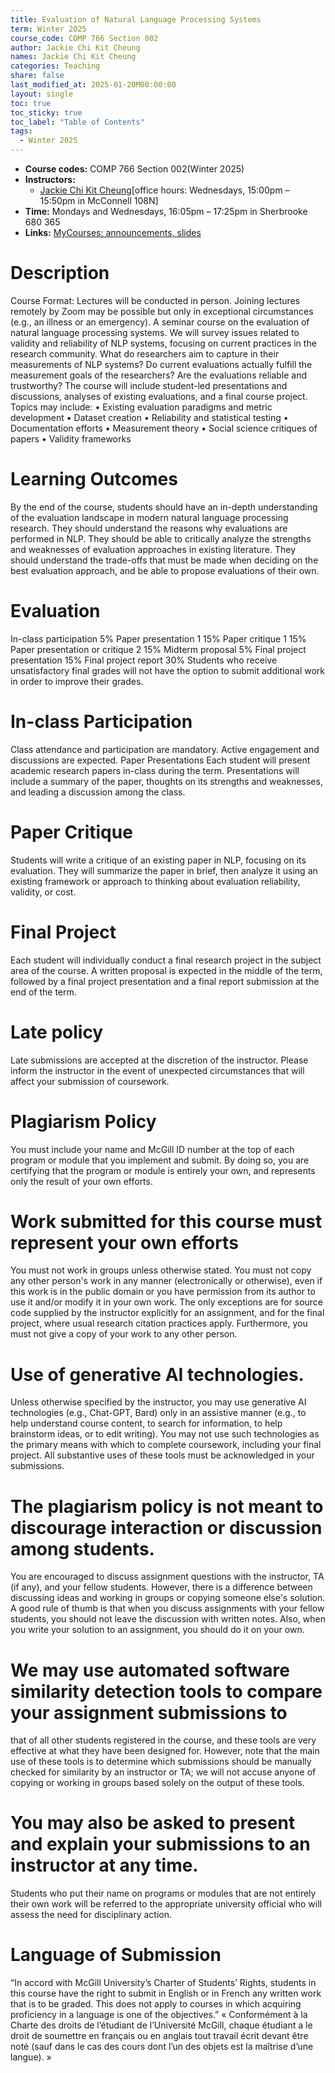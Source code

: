 ```yaml
---
title: Evaluation of Natural Language Processing Systems
term: Winter 2025
course_code: COMP 766 Section 002
author: Jackie Chi Kit Cheung
names: Jackie Chi Kit Cheung
categories: Teaching
share: false
last_modified_at: 2025-01-20M00:00:00
layout: single
toc: true
toc_sticky: true
toc_label: "Table of Contents"
tags:
  - Winter 2025
---
```


* **Course codes:** COMP 766 Section 002(Winter 2025)
* **Instructors:** 
  * [Jackie Chi Kit Cheung](https://www.cs.mcgill.ca/~jcheung/)[office hours: Wednesdays, 15:00pm – 15:50pm in McConnell 108N]
* **Time:** Mondays and Wednesdays, 16:05pm – 17:25pm in Sherbrooke 680 365
* **Links:** [MyCourses: announcements, slides](https://edstem.org/us/courses/71919/discussion/5944754)

# Description
Course Format: Lectures will be conducted in person. Joining lectures remotely by Zoom may be possible but only in
exceptional circumstances (e.g., an illness or an emergency).
A seminar course on the evaluation of natural language processing systems. We will survey issues
related to validity and reliability of NLP systems, focusing on current practices in the research
community. What do researchers aim to capture in their measurements of NLP systems? Do current
evaluations actually fulfill the measurement goals of the researchers? Are the evaluations reliable and
trustworthy? The course will include student-led presentations and discussions, analyses of existing
evaluations, and a final course project. Topics may include:
• Existing evaluation paradigms and metric development
• Dataset creation
• Reliability and statistical testing
• Documentation efforts
• Measurement theory
• Social science critiques of papers
• Validity frameworks

# Learning Outcomes
By the end of the course, students should have an in-depth understanding of the evaluation landscape
in modern natural language processing research. They should understand the reasons why evaluations
are performed in NLP. They should be able to critically analyze the strengths and weaknesses of
evaluation approaches in existing literature. They should understand the trade-offs that must be made
when deciding on the best evaluation approach, and be able to propose evaluations of their own.

# Evaluation
In-class participation 5%
Paper presentation 1 15%
Paper critique 1 15%
Paper presentation or critique 2 15%
Midterm proposal 5%
Final project presentation 15%
Final project report 30%
Students who receive unsatisfactory final grades will not have the option to submit additional work in
order to improve their grades.

# In-class Participation
Class attendance and participation are mandatory. Active engagement and discussions are expected.
Paper Presentations
Each student will present academic research papers in-class during the term. Presentations will include a
summary of the paper, thoughts on its strengths and weaknesses, and leading a discussion among the
class.

# Paper Critique
Students will write a critique of an existing paper in NLP, focusing on its evaluation. They will summarize
the paper in brief, then analyze it using an existing framework or approach to thinking about evaluation
reliability, validity, or cost.

# Final Project
Each student will individually conduct a final research project in the subject area of the course. A written
proposal is expected in the middle of the term, followed by a final project presentation and a final
report submission at the end of the term.

# Late policy
Late submissions are accepted at the discretion of the instructor. Please inform the
instructor in the event of unexpected circumstances that will affect your submission of coursework.

# Plagiarism Policy
You must include your name and McGill ID number at the top of each program or module that you
implement and submit. By doing so, you are certifying that the program or module is entirely your own,
and represents only the result of your own efforts.

# Work submitted for this course must represent your own efforts 
You must not work in groups unless otherwise stated. You must not copy any other person's work in any manner (electronically or
otherwise), even if this work is in the public domain or you have permission from its author to use it
and/or modify it in your own work. The only exceptions are for source code supplied by the instructor
explicitly for an assignment, and for the final project, where usual research citation practices apply.
Furthermore, you must not give a copy of your work to any other person.

# Use of generative AI technologies. 
Unless otherwise specified by the instructor, you may use generative AI technologies (e.g., Chat-GPT, Bard) only in an assistive manner (e.g., to help understand course
content, to search for information, to help brainstorm ideas, or to edit writing). You may not use such
technologies as the primary means with which to complete coursework, including your final project. All
substantive uses of these tools must be acknowledged in your submissions.

# The plagiarism policy is not meant to discourage interaction or discussion among students. 
You are encouraged to discuss assignment questions with the instructor, TA (if any), and your fellow students.
However, there is a difference between discussing ideas and working in groups or copying someone
else's solution. A good rule of thumb is that when you discuss assignments with your fellow students,
you should not leave the discussion with written notes. Also, when you write your solution to an
assignment, you should do it on your own.

# We may use automated software similarity detection tools to compare your assignment submissions to
that of all other students registered in the course, and these tools are very effective at what they have
been designed for. However, note that the main use of these tools is to determine which submissions
should be manually checked for similarity by an instructor or TA; we will not accuse anyone of copying
or working in groups based solely on the output of these tools.

# You may also be asked to present and explain your submissions to an instructor at any time.
Students who put their name on programs or modules that are not entirely their own work will be
referred to the appropriate university official who will assess the need for disciplinary action.

# Language of Submission
“In accord with McGill University’s Charter of Students’ Rights, students in this course have the right to
submit in English or in French any written work that is to be graded. This does not apply to courses in
which acquiring proficiency in a language is one of the objectives.”
« Conformément à la Charte des droits de l’étudiant de l’Université McGill, chaque étudiant a le droit de
soumettre en français ou en anglais tout travail écrit devant être noté (sauf dans le cas des cours dont
l’un des objets est la maîtrise d’une langue). »
 

